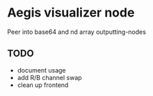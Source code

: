 # Aegis visualizer node

Peer into base64 and nd array outputting-nodes

## TODO
- document usage
- add R/B channel swap
- clean up frontend
